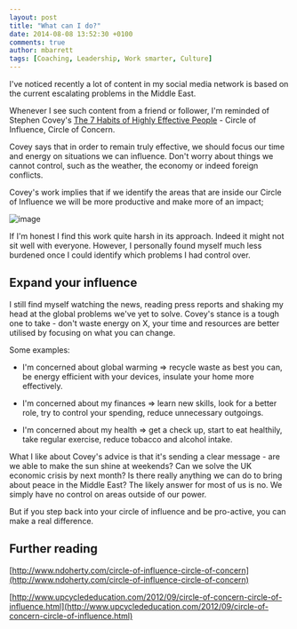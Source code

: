 ```yaml
---
layout: post
title: "What can I do?"
date: 2014-08-08 13:52:30 +0100
comments: true
author: mbarrett
tags: [Coaching, Leadership, Work smarter, Culture]
---
```


I've noticed recently a lot of content in my social media network is based on the current escalating problems in the Middle East.

Whenever I see such content from a friend or follower, I'm reminded of Stephen Covey's [The 7 Habits of Highly Effective People](http://www.amazon.co.uk/gp/product/B00GOZV3TM/ref=as_li_tl?ie=UTF8&camp=1634&creative=19450&creativeASIN=B00GOZV3TM&linkCode=as2&tag=helenpieli-21&linkId=RTIUTRBYIE6APBJA) - Circle of Influence, Circle of Concern.

Covey says that in order to remain truly effective, we should focus our time and energy on situations we can influence. Don't worry about things we cannot control, such as the weather, the economy or indeed foreign conflicts. 

Covey's work implies that if we identify the areas that are inside our Circle of Influence we will be more productive and make more of an impact;

![image](http://www.chowamigo.co.uk/images/what_can_i_do.png)

If I'm honest I find this work quite harsh in its approach. Indeed it might not sit well with everyone. However, I personally found myself much less burdened once I could identify which problems I had control over. 

## Expand your influence ##

I still find myself watching the news, reading press reports and shaking my head at the global problems we've yet to solve. Covey's stance is a tough one to take - don't waste energy on X, your time and resources are better utilised by focusing on what you can change. 

Some examples:

* I'm concerned about global warming => recycle waste as best you can, be energy efficient with your devices, insulate your home more effectively.

* I'm concerned about my finances => learn new skills, look for a better role, try to control your spending, reduce unnecessary outgoings.

* I'm concerned about my health => get a check up, start to eat healthily, take regular exercise, reduce tobacco and alcohol intake.

What I like about Covey's advice is that it's sending a clear message - are we able to make the sun shine at weekends? Can we solve the UK economic crisis by next month? Is there really anything we can do to bring about peace in the Middle East? The likely answer for most of us is no. We  simply have no control on areas outside of our power.

But if you step back into your circle of influence and be pro-active, you can make a real difference.

## Further reading

[http://www.ndoherty.com/circle-of-influence-circle-of-concern](http://www.ndoherty.com/circle-of-influence-circle-of-concern)

[http://www.upcyclededucation.com/2012/09/circle-of-concern-circle-of-influence.html](http://www.upcyclededucation.com/2012/09/circle-of-concern-circle-of-influence.html)